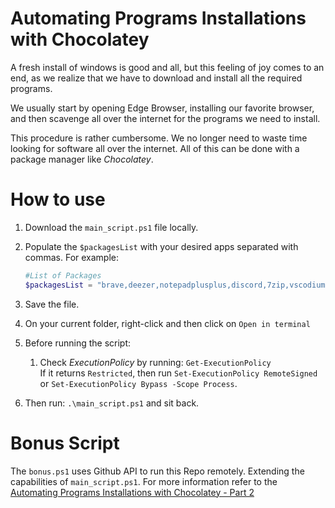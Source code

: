 # Automating Programs Installations with Chocolatey

A fresh install of windows is good and all, but this feeling of joy comes to an end, as we realize that we have to download and install all the required programs.

We usually start by opening Edge Browser, installing our favorite browser, and then scavenge all over the internet for the programs we need to install.

This procedure is rather cumbersome. We no longer need to waste time looking for software all over the internet. All of this can be done with a package manager like _Chocolatey_.

# How to use

1. Download the `main_script.ps1` file locally.
1. Populate the `$packagesList` with your desired apps separated with commas. For example:
   ```powershell
   #List of Packages
   $packagesList = "brave,deezer,notepadplusplus,discord,7zip,vscodium"
   ```
1. Save the file.

1. On your current folder, right-click and then click on `Open in terminal`

1. Before running the script:

   1. Check _ExecutionPolicy_ by running:
      `Get-ExecutionPolicy`  
      If it returns `Restricted`, then run `Set-ExecutionPolicy RemoteSigned` or `Set-ExecutionPolicy Bypass -Scope Process`.

1. Then run: `.\main_script.ps1` and sit back.

# Bonus Script

The `bonus.ps1` uses Github API to run this Repo remotely. Extending the capabilities of `main_script.ps1`. For more information refer to the [Automating Programs Installations with Chocolatey - Part 2](https://passivetechie.com/programs-install-with-chocolatey-part-2/)
